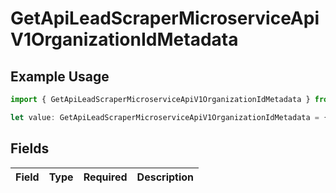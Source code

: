 # GetApiLeadScraperMicroserviceApiV1OrganizationIdMetadata

## Example Usage

```typescript
import { GetApiLeadScraperMicroserviceApiV1OrganizationIdMetadata } from "oppulence-backend-sdk/models/operations";

let value: GetApiLeadScraperMicroserviceApiV1OrganizationIdMetadata = {};
```

## Fields

| Field       | Type        | Required    | Description |
| ----------- | ----------- | ----------- | ----------- |